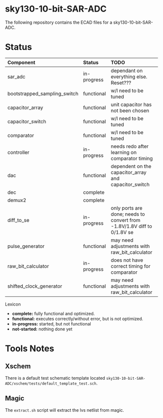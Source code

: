# sky130-10-bit-SAR-ADC
The following repository contains the ECAD files for a sky130-10-bit-SAR-ADC.

# Status
| Component | Status | TODO |
| :--- | :--- | :--- | 
| sar_adc | in-progress | dependant on everything else. Reset??? |
| bootstrapped_sampling_switch | functional | w/l need to be tuned |
| capacitor_array | functional | unit capacitor has not been chosen |
| capacitor_switch | functional | w/l need to be tuned |
| comparator | functional | w/l need to be tuned |
| controller | in-progress | needs redo after learning on comparator timing |
| dac | functional | dependent on the capacitor_array and capacitor_switch |
| dec | complete | |
| demux2 | complete | |
| diff_to_se | in-progress | only ports are done; needs to convert from -1.8V/1.8V diff to 0/1.8V se |
| pulse_generator | functional | may need adjustments with raw_bit_calculator |
| raw_bit_calculator | in-progress | does not have correct timing for comparator |
| shifted_clock_generator | functional | may need adjustments with raw_bit_calculator |

Lexicon
- **complete:** fully functional and optimized.
- **functional:** executes correctly/without error, but is not optimized.
- **in-progress:** started, but not functional
- **not-started:** nothing done yet

# Tools Notes

## Xschem
There is a default test schematic template located `sky130-10-bit-SAR-ADC/xschem/tests/default_template_test.sch`.

## Magic
The `extract.sh` script will extract the lvs netlist from magic.


